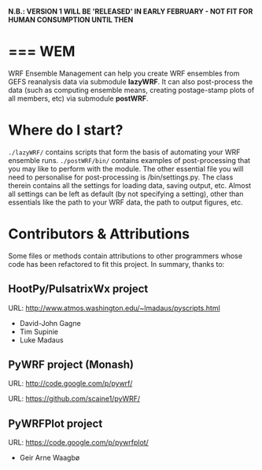 **N.B.: VERSION 1 WILL BE 'RELEASED' IN EARLY FEBRUARY - NOT FIT FOR HUMAN
CONSUMPTION UNTIL THEN**

===
WEM
===

WRF Ensemble Management can help you create WRF ensembles from GEFS reanalysis
data via submodule **lazyWRF**. It can also post-process the data (such as 
computing ensemble means, creating postage-stamp plots of all members, etc)
via submodule **postWRF**.

Where do I start?
=================

```./lazyWRF/``` contains scripts that form the basis of automating your WRF 
ensemble runs. ```./postWRF/bin/``` contains examples of post-processing that
you may like to perform with the module. The other essential file you will need 
to personalise for post-processing is /bin/settings.py. The class therein contains
all the settings for loading data, saving output, etc. Almost all settings can be
left as default (by not specifying a setting), other than essentials like 
the path to your WRF data, the path to output figures, etc.

Contributors & Attributions
===========================

Some files or methods contain attributions to other programmers whose
code has been refactored to fit this project. In summary, thanks to:

HootPy/PulsatrixWx project
--------------------------

URL: http://www.atmos.washington.edu/~lmadaus/pyscripts.html

* David-John Gagne
* Tim Supinie
* Luke Madaus

PyWRF project (Monash)
----------------------

URL: http://code.google.com/p/pywrf/

URL: https://github.com/scaine1/pyWRF/

PyWRFPlot project
-----------------

URL: https://code.google.com/p/pywrfplot/

* Geir Arne Waagbø

